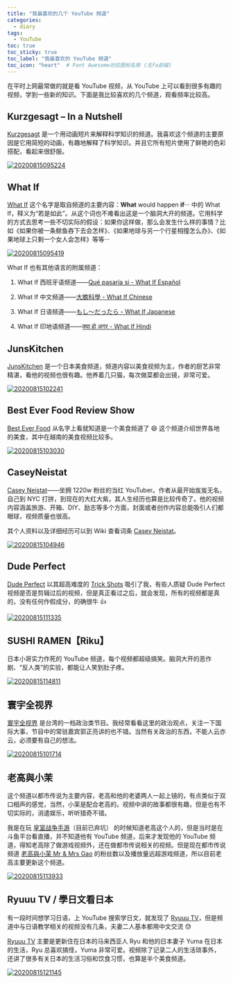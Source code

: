 ```yaml
---
title: "我最喜欢的几个 YouTube 频道"
categories:
  - diary
tags:
  - YouTube
toc: true
toc_sticky: true
toc_label: "我最喜欢的 YouTube 频道"
toc_icon: "heart"  # Font Awesome对应图标名称 (无fa前缀)	
---
```

在平时上网最常做的就是看 YouTube 视频，从 YouTube 上可以看到很多有趣的视频，学到一些新的知识。下面是我比较喜欢的几个频道，观看频率比较高。

## Kurzgesagt – In a Nutshell
[Kurzgesagt][1] 是一个用动画短片来解释科学知识的频道。我喜欢这个频道的主要原因是它用简短的动画，有趣地解释了科学知识。并且它所有短片使用了鲜艳的色彩搭配，看起来很舒服。

[![20200815095224](https://cdn.jsdelivr.net/gh/sunete/imghost/img20200815095224.png)](https://cdn.jsdelivr.net/gh/sunete/imghost/img20200815095224.png)

## What If
[What If][4] 这个名字是取自频道的主要内容：**What** would happen **if**··· 中的 What If，释义为“若是如此”。从这个词也不难看出这是一个脑洞大开的频道。它用科学的方式去思考一些不切实际的假设：如果你这样做，那么会发生什么样的事情？比如《如果你被一条鲸鱼吞下去会怎样》、《如果地球与另一个行星相撞怎么办》、《如果地球上只剩一个女人会怎样》等等···

[![20200815095419](https://cdn.jsdelivr.net/gh/sunete/imghost/img20200815095419.png)](https://cdn.jsdelivr.net/gh/sunete/imghost/img20200815095419.png)

What If 也有其他语言的附属频道：

 1. What If 西班牙语频道——[Qué pasaría si - What If Español][9]
 
 2. What If 中文频道——[大膽科學 - What If Chinese][10]
 
 3. What If 日语频道——[もし〜だったら - What If Japanese][11]
 
 4. What If 印地语频道——[क्या हो अगर - What If Hindi][12]

## JunsKitchen
[JunsKitchen](https://www.youtube.com/channel/UCRxAgfYexGLlu1WHGIMUDqw) 是一个日本美食频道，频道内容以美食视频为主，作者的厨艺非常精湛，看他的视频也很有趣。他养着几只猫，每次做菜都会出镜，非常可爱。

[![20200815102241](https://cdn.jsdelivr.net/gh/sunete/imghost/img20200815102241.png)](https://cdn.jsdelivr.net/gh/sunete/imghost/img20200815102241.png)

## Best Ever Food Review Show

[Best Ever Food](https://www.youtube.com/channel/UCcAd5Np7fO8SeejB1FVKcYw) 从名字上看就知道是一个美食频道了 :smile: 这个频道介绍世界各地的美食，其中在越南的美食视频比较多。

[![20200815103030](https://cdn.jsdelivr.net/gh/sunete/imghost/img20200815103030.png)](https://cdn.jsdelivr.net/gh/sunete/imghost/img20200815103030.png)

## CaseyNeistat
[Casey Neistat](https://www.youtube.com/channel/UCtinbF-Q-fVthA0qrFQTgXQ)——坐拥 1220w 粉丝的当红 YouTuber。作者从最开始岌岌无名，自己到 NYC 打拼，到现在的大红大紫，其人生经历也算是比较传奇了。他的视频内容涵盖旅游、开箱、DIY、励志等多个方面，封面或者创作内容总能吸引人们都眼球，视频质量也很高。

其个人资料以及详细经历可以到 Wiki 查看词条 [Casey Neistat](https://en.wikipedia.org/wiki/Casey_Neistat)。

[![20200815104946](https://cdn.jsdelivr.net/gh/sunete/imghost/img20200815104946.png)](https://cdn.jsdelivr.net/gh/sunete/imghost/img20200815104946.png)

## Dude Perfect
[Dude Perfect](https://www.youtube.com/channel/UCRijo3ddMTht_IHyNSNXpNQ) 以其超高难度的 [Trick Shots](https://www.youtube.com/watch?v=VJwoSfTOhyM&list=PLCsuqbR8ZoiAlyZL_ZfhzNb3JOn2Ks9NV) 吸引了我，有些人质疑 Dude Perfect 视频是否是剪辑过后的视频，但是真正看过之后，就会发现，所有的视频都是真的，没有任何作假成分，的确很牛 :thumbsup:

[![20200815111335](https://cdn.jsdelivr.net/gh/sunete/imghost/img20200815111335.png)](https://cdn.jsdelivr.net/gh/sunete/imghost/img20200815111335.png)

## SUSHI RAMEN【Riku】
日本小哥实力作死的 YouTube 频道，每个视频都超级搞笑。脑洞大开的恶作剧、“反人类”的实验，都能让人笑到肚子疼。

[![20200815114811](https://cdn.jsdelivr.net/gh/sunete/imghost/img20200815114811.png)](https://cdn.jsdelivr.net/gh/sunete/imghost/img20200815114811.png)

## 寰宇全视界
[寰宇全视界](https://www.youtube.com/channel/UCiOR3zQCU-tLza5g1MuqABA) 是台湾的一档政治类节目。我经常看看这里的政治观点，关注一下国际大事，节目中的常驻嘉宾郭正亮讲的也不错。当然有关政治的东西，不能人云亦云，必须要有自己的想法。

[![20200815101714](https://cdn.jsdelivr.net/gh/sunete/imghost/img20200815101714.png)](https://cdn.jsdelivr.net/gh/sunete/imghost/img20200815101714.png)

## 老高與小茉
这个频道以都市传说为主要内容，老高和他的老婆两人一起上镜的，有点类似于双口相声的感觉，当然，小茉是配合老高的。视频中讲的故事都很有趣，但是也有不切实际的，消遣娱乐，听听猎奇不错。

我是在玩 [皇室战争手游](https://clashroyale.com/zh/)（目前已弃坑） 的时候知道老高这个人的，但是当时是在斗鱼平台看直播，并不知道他有 YouTube 频道，后来才发现他的 YouTube 频道，得知老高除了做游戏视频外，还在做都市传说相关的视频。但是现在都市传说频道 [老高與小茉 Mr & Mrs Gao](https://www.youtube.com/channel/UCMUnInmOkrWN4gof9KlhNmQ) 的粉丝数以及播放量远超游戏频道，所以目前老高主要更新这个频道。

[![20200815113933](https://cdn.jsdelivr.net/gh/sunete/imghost/img20200815113933.png)](https://cdn.jsdelivr.net/gh/sunete/imghost/img20200815113933.png)

## Ryuuu TV / 學日文看日本
有一段时间想学习日语，上 YouTube 搜索学日文，就发现了 [Ryuuu TV](https://www.youtube.com/channel/UCCZS6YMggfiRV_U7NuiNNsg)，但是频道中与日语教学相关的视频没有几条，夫妻二人基本都用中文交流 :sweat: 

[Ryuuu TV](https://www.youtube.com/channel/UCCZS6YMggfiRV_U7NuiNNsg) 主要是更新住在日本的马来西亚人 Ryu 和他的日本妻子 Yuma 在日本的生活，Ryu 总喜欢搞怪，Yuma 非常可爱。视频除了记录二人的生活琐事外，还讲了很多有关日本的生活习俗和饮食习惯，也算是半个美食频道。

[![20200815121145](https://cdn.jsdelivr.net/gh/sunete/imghost/img20200815121145.png)](https://cdn.jsdelivr.net/gh/sunete/imghost/img20200815121145.png)

  [1]: https://www.youtube.com/channel/UCsXVk37bltHxD1rDPwtNM8Q
  [4]: https://www.youtube.com/channel/UCphTF9wHwhCt-BzIq-s4V-g
  [8]: https://www.youtube.com/channel/UCphTF9wHwhCt-BzIq-s4V-g
  [9]: https://www.youtube.com/channel/UC5BW1w7JyJW3r8rpR3BhqKA
  [10]: https://www.youtube.com/channel/UCIG_f_x7GlHsLy18rkDUNrg
  [11]: https://www.youtube.com/channel/UCZsNFZoQReRLkDb3AsqZKDg
  [12]: https://www.youtube.com/channel/UCmtMnLR6CjwXw8kWNUb0xRg
